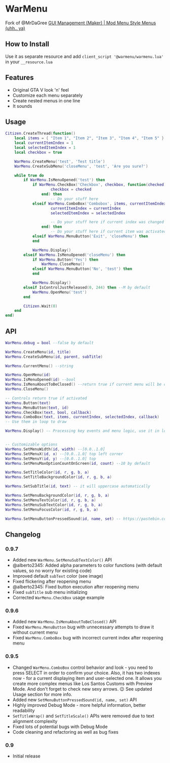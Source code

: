 # WarMenu
Fork of @MrDaGree  [GUI Management (Maker) | Mod Menu Style Menus (uhh.. ya)](https://forum.fivem.net/t/release-gui-management-maker-mod-menu-style-menus-uhh-ya)


## How to Install
Use it as separate resource and add `client_script '@warmenu/warmenu.lua'` in your `__resource.lua`


## Features
* Original GTA V look 'n' feel
* Customize each menu separately
* Create nested menus in one line
* It sounds


## Usage
```lua
Citizen.CreateThread(function()
    local items = { "Item 1", "Item 2", "Item 3", "Item 4", "Item 5" }
    local currentItemIndex = 1
    local selectedItemIndex = 1
    local checkbox = true

    WarMenu.CreateMenu('test', 'Test title')
    WarMenu.CreateSubMenu('closeMenu', 'test', 'Are you sure?')

    while true do
        if WarMenu.IsMenuOpened('test') then
            if WarMenu.CheckBox('Checkbox', checkbox, function(checked)
                    checkbox = checked
                end) then
                    -- Do your stuff here
            elseif WarMenu.ComboBox('Combobox', items, currentItemIndex, selectedItemIndex, function(currentIndex, selectedIndex)
                    currentItemIndex = currentIndex
                    selectedItemIndex = selectedIndex

                    -- Do your stuff here if current index was changed (don't forget to check it)
                end) then
                    -- Do your stuff here if current item was activated
            elseif WarMenu.MenuButton('Exit', 'closeMenu') then
            end

            WarMenu.Display()
        elseif WarMenu.IsMenuOpened('closeMenu') then
            if WarMenu.Button('Yes') then
                WarMenu.CloseMenu()
            elseif WarMenu.MenuButton('No', 'test') then
            end

            WarMenu.Display()
        elseif IsControlJustReleased(0, 244) then --M by default
            WarMenu.OpenMenu('test')
        end

        Citizen.Wait(0)
    end
end)
```


## API
```lua
WarMenu.debug = bool --false by default

WarMenu.CreateMenu(id, title)
WarMenu.CreateSubMenu(id, parent, subTitle)

WarMenu.CurrentMenu() --string

WarMenu.OpenMenu(id)
WarMenu.IsMenuOpened(id) --bool
WarMenu.IsMenuAboutToBeClosed() --return true if current menu will be closed in next frame
WarMenu.CloseMenu()

-- Controls return true if activated
WarMenu.Button(text) 
WarMenu.MenuButton(text, id)
WarMenu.CheckBox(text, bool, callback)
WarMenu.ComboBox(text, items, currentIndex, selectedIndex, callback)
-- Use them in loop to draw

WarMenu.Display() -- Processing key events and menu logic, use it in loop


-- Customizable options
WarMenu.SetMenuWidth(id, width) --[0.0..1.0]
WarMenu.SetMenuX(id, x) --[0.0..1.0] top left corner
WarMenu.SetMenuY(id, y) --[0.0..1.0] top
WarMenu.SetMenuMaxOptionCountOnScreen(id, count) --10 by default

WarMenu.SetTitleColor(id, r, g, b, a)
WarMenu.SetTitleBackgroundColor(id, r, g, b, a)

WarMenu.SetSubTitle(id, text) -- it will uppercase automatically

WarMenu.SetMenuBackgroundColor(id, r, g, b, a)
WarMenu.SetMenuTextColor(id, r, g, b, a)
WarMenu.SetMenuSubTextColor(id, r, g, b, a)
WarMenu.SetMenuFocusColor(id, r, g, b, a)

WarMenu.SetMenuButtonPressedSound(id, name, set) -- https://pastebin.com/0neZdsZ5
```


## Changelog
### 0.9.7
* Added new `WarMenu.SetMenuSubTextColor()` API
* @alberto2345: Added alpha parameters to color functions (with default values, so no worry for existing code)
* Improved default `subText` color (see image)
* Fixed flickering after reopening menu
* @alberto2345: Fixed button execution after reopening menu
* Fixed `subTitle` sub menu initializing
* Corrected `WarMenu.CheckBox` usage example
### 0.9.6
* Added new `WarMenu.IsMenuAboutToBeClosed()` API
* Fixed `WarMenu.MenuButton` bug with unnecessary attempts to draw it without current menu
* Fixed `WarMenu.ComboBox` bug with incorrect current index after reopening menu
### 0.9.5
* Changed `WarMenu.ComboBox` control behavior and look - you need to press SELECT in order to confirm your choice.
Also, it has two indexes now - for a current displaying item and user-selected one.
It allows you create more complex menus like Los Santos Customs with Preview Mode.
And don't forget to check new sexy arrows. :wink:
See updated Usage section for more info.
* Added new `SetMenuButtonPressedSound(id, name, set)` API
* Highly improved Debug Mode - more helpful information, better readability
* `SetTitleWrap()` and `SetTitleScale()` APIs were removed due to text alignment complexity
* Fixed lots of potential bugs with Debug Mode
* Code cleaning and refactoring as well as bug fixes
### 0.9
* Initial release